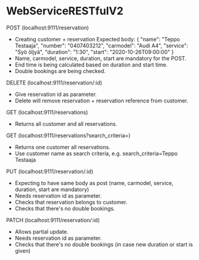 # WebServiceRESTfulV2

POST (localhost:9111/reservation)
- Creating customer + reservation
Expected body:
{
    "name": "Teppo Testaaja",
    "number": "0407403212",
    "carmodel": "Audi A4",
    "service": "Syö öljyä",
    "duration": "1:30",
    "start": "2020-10-26T09:00:00"
}
- Name, carmodel, service, duration, start are mandatory for the POST.
- End time is being calculated based on duration and start time.
- Double bookings are being checked.


DELETE (localhost:9111/reservation/:id)
- Give reservation id as parameter.
- Delete will remove reservation + reservation reference from customer.

GET (localhost:9111/reservations)
- Returns all customer and all reservations.

GET (localhost:9111/reservations?search_criteria=)
- Returns one customer all reservations.
- Use customer name as search criteria, e.g. search_criteria=Teppo Testaaja

PUT (localhost:9111/reservation/:id)
- Expecting to have same body as post (name, carmodel, service, duration, start are mandatory)
- Needs reservation id as parameter.
- Checks that reservation belongs to customer.
- Checks that there's no double bookings.

PATCH (localhost:9111/reservation/:id)
- Allows partial update.
- Needs reservation id as parameter.
- Checks that there's no double bookings (in case new duration or start is given)